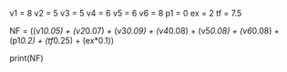 v1 = 8
v2 = 5
v3 = 5
v4 = 6
v5 = 6
v6 = 8
p1 = 0
ex = 2
tf = 7.5

NF = ((v1*0.05) + (v2*0.07) + (v3*0.09) + (v4*0.08) + (v5*0.08) + (v6*0.08) + (p1*0.2) + (tf*0.25) + (ex*0.1))

print(NF)